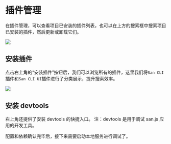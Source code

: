 # 插件管理

在插件管理，可以查看项目已安装的插件列表，也可以在上方的搜索框中搜索项目已安装的插件，然后更新或卸载它们。

![](./assets/plugins.png)

## 安装插件

点击右上角的“安装插件”按钮后，我们可以浏览所有的插件，这里我们将`San CLI`插件和`San CLI UI`插件进行了分类展示，提升搜索效率。

![](./assets/install-plugin.png)

## 安装 devtools

右上角还提供了安装 devtools 的快捷入口。
注：devtools 是用于调试 san.js 应用的开发工具。

配置和依赖确认完毕后，接下来需要启动本地服务进行调试了。
